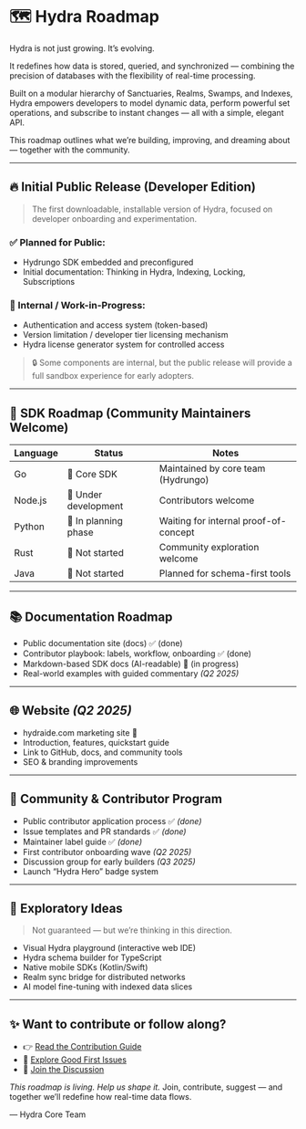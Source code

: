 # 🗺️ Hydra Roadmap

Hydra is not just growing. It’s evolving.

It redefines how data is stored, queried, and synchronized — combining the precision of databases with the flexibility of real-time processing.

Built on a modular hierarchy of Sanctuaries, Realms, Swamps, and Indexes, Hydra empowers developers to model dynamic data, perform powerful set operations, and subscribe to instant changes — all with a simple, elegant API.

This roadmap outlines what we’re building, improving, and dreaming about — together with the community.

---

## 🔥 Initial Public Release (Developer Edition)

> The first downloadable, installable version of Hydra, focused on developer onboarding and experimentation.

### ✅ Planned for Public:

- Hydrungo SDK embedded and preconfigured
- Initial documentation: Thinking in Hydra, Indexing, Locking, Subscriptions

### 🔐 Internal / Work-in-Progress:

- Authentication and access system (token-based)
- Version limitation / developer tier licensing mechanism
- Hydra license generator system for controlled access

> 🔒 Some components are internal, but the public release will provide a full sandbox experience for early adopters.

---

## 🧠 SDK Roadmap (Community Maintainers Welcome)

| Language | Status               | Notes                                 |
| -------- | -------------------- | ------------------------------------- |
| Go       | 🔄 Core SDK          | Maintained by core team (Hydrungo)    |
| Node.js  | 🔧 Under development | Contributors welcome                  |
| Python   | 🧠 In planning phase | Waiting for internal proof-of-concept |
| Rust     | 🧠 Not started       | Community exploration welcome         |
| Java     | 🧠 Not started       | Planned for schema-first tools        |

---

## 📚 Documentation Roadmap

- Public documentation site (docs) ✅ (done)
- Contributor playbook: labels, workflow, onboarding ✅ (done)
- Markdown-based SDK docs (AI-readable) 🔄 (in progress)
- Real-world examples with guided commentary *(Q2 2025)*

---

## 🌐 Website *(Q2 2025)*

- hydraide.com marketing site 🔄
- Introduction, features, quickstart guide
- Link to GitHub, docs, and community tools
- SEO & branding improvements

---

## 💬 Community & Contributor Program

- Public contributor application process ✅ *(done)*
- Issue templates and PR standards ✅ *(done)*
- Maintainer label guide ✅ *(done)*
- First contributor onboarding wave *(Q2 2025)*
- Discussion group for early builders *(Q3 2025)*
- Launch “Hydra Hero” badge system

---

## 🌌 Exploratory Ideas

> Not guaranteed — but we’re thinking in this direction.

- Visual Hydra playground (interactive web IDE)
- Hydra schema builder for TypeScript
- Native mobile SDKs (Kotlin/Swift)
- Realm sync bridge for distributed networks
- AI model fine-tuning with indexed data slices

---

## ✨ Want to contribute or follow along?

- 👉 [Read the Contribution Guide](./CONTRIBUTING.md)
- 🐛 [Explore Good First Issues](https://github.com/hydraide/hydraide/issues?q=is%3Aissue+label%3A%22good+first+issue%22)
- 💬 [Join the Discussion](https://github.com/hydraide/hydraide/discussions)

*This roadmap is living. Help us shape it.*
Join, contribute, suggest — and together we’ll redefine how real-time data flows.

— Hydra Core Team

